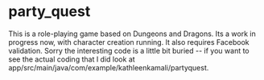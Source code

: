 # party_quest
This is a role-playing game based on Dungeons and Dragons. Its a work in progress now, with character creation running. It also requires Facebook validation. Sorry the interesting code is a little bit buried -- if you want to see the actual coding that I did look at app/src/main/java/com/example/kathleenkamali/partyquest.
